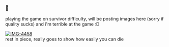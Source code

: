 ### 🙏

playing the game on survivor difficulty, will be posting images here (sorry if quality sucks)
and i'm terrible at the game :D

<a href="https://ibb.co/3hqL6HN"><img src="https://i.ibb.co/XJgv0Ts/IMG-4458.jpg" alt="IMG-4458" border="0"></a><br />
rest in piece, really goes to show how easily you can die

<!--
**TLShotz/TLShotz** is a ✨ _special_ ✨ repository because its `README.md` (this file) appears on your GitHub profile.

Here are some ideas to get you started:

- 🔭 I’m currently working on ...
- 🌱 I’m currently learning ...
- 👯 I’m looking to collaborate on ...
- 🤔 I’m looking for help with ...
- 💬 Ask me about ...
- 📫 How to reach me: ...
- 😄 Pronouns: ...
- ⚡ Fun fact: ...
-->
